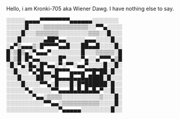 Hello, i am Kronki-705 aka Wiener Dawg.
I have nothing else to say.


░░░░░▄▄▄▄▀▀▀▀▀▀▀▀▄▄▄▄▄▄░░░░░░░
░░░░░█░░░░▒▒▒▒▒▒▒▒▒▒▒▒░░▀▀▄░░░░
░░░░█░░░▒▒▒▒▒▒░░░░░░░░▒▒▒░░█░░░
░░░█░░░░░░▄██▀▄▄░░░░░▄▄▄░░░░█░░
░▄▀▒▄▄▄▒░█▀▀▀▀▄▄█░░░██▄▄█░░░░█░
█░▒█▒▄░▀▄▄▄▀░░░░░░░░█░░░▒▒▒▒▒░█
█░▒█░█▀▄▄░░░░░█▀░░░░▀▄░░▄▀▀▀▄▒█
░█░▀▄░█▄░█▀▄▄░▀░▀▀░▄▄▀░░░░█░░█░
░░█░░░▀▄▀█▄▄░█▀▀▀▄▄▄▄▀▀█▀██░█░░
░░░█░░░░██░░▀█▄▄▄█▄▄█▄████░█░░░
░░░░█░░░░▀▀▄░█░░░█░█▀██████░█░░
░░░░░▀▄░░░░░▀▀▄▄▄█▄█▄█▄█▄▀░░█░░
░░░░░░░▀▄▄░▒▒▒▒░░░░░░░░░░▒░░░█░
░░░░░░░░░░▀▀▄▄░▒▒▒▒▒▒▒▒▒▒░░░░█░
░░░░░░░░░░░░░░▀▄▄▄▄▄░░░░░░░░█░░
